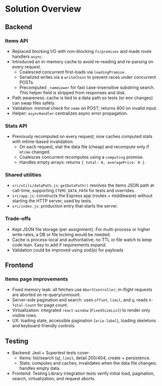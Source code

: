 # Solution Overview

## Backend

### Items API
- Replaced blocking I/O with non-blocking `fs/promises` and made route handlers `async`.
- Introduced an in-memory cache to avoid re-reading and re-parsing on every request.
  - Coalesced concurrent first-loads via `loadingPromise`.
  - Serialized writes via a `writeChain` to prevent races under concurrent POSTs.
  - Precomputed `_nameLower` for fast case-insensitive substring search. This helper field is stripped from responses and disk.
- Path awareness: cache is tied to a data path so tests (or env changes) can swap files safely.
- Validation: minimal check for `name` on POST; returns 400 on invalid input.
- Helper: `asyncHandler` centralizes async error propagation.

### Stats API
- Previously recomputed on every request; now caches computed stats with mtime-based invalidation:
  - On each request, stat the data file (cheap) and recompute only if `mtime` changed.
  - Coalesces concurrent recomputes using a `computing` promise.
  - Handles empty arrays: returns `{ total: 0, averagePrice: 0 }`.

### Shared utilities
- `src/utils/dataPath.js`: `getDataPath()` resolves the items JSON path at call-time, supporting `ITEMS_DATA_PATH` for tests and overrides.
- `src/app.js`: constructs the Express app (routes + middleware) without starting the HTTP server; used by tests.
- `src/index.js`: production entry that starts the server.

### Trade-offs
- Kept JSON file storage (per assignment). For multi-process or higher write rates, a DB or file locking would be needed.
- Cache is process-local and authoritative; no TTL or file watch to keep code lean. Easy to add if requirements expand.
- Validation could be improved using zod/joi for payloads

## Frontend
### Items page improvements
- Fixed memory leak: all fetches use `AbortController`; in-flight requests are aborted on re-query/unmount.
- Server-side pagination and search: uses `offset`, `limit`, and `q`; reads `X-Total-Count` for page count.
- Virtualization: integrated `react-window` (`FixedSizeList`) to render only visible rows.
- UX: loading state, accessible pagination (`aria-label`), loading skeletons and keyboard-friendly controls.

## Testing
- Backend: Jest + Supertest tests cover:
  - Items: list/search (`q`), `limit`, detail 200/404, create + persistence.
  - Stats: computes and caches; invalidates when the data file changes; handles empty data.
- Frontend: Testing Library integration tests verify initial load, pagination, search, virtualization, and request aborts.


